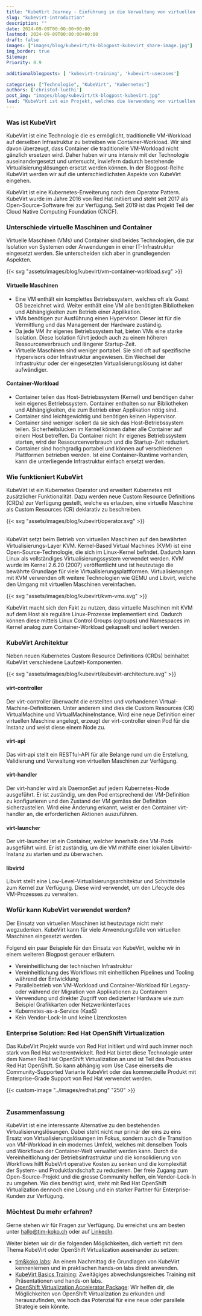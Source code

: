 ```yaml
---
title: "KubeVirt Journey - Einführung in die Verwaltung von virtuellen Maschinen in Kubernetes"
slug: "kubevirt-introduction"
description: ""
date: 2024-09-09T00:00:00+00:00
lastmod: 2024-09-09T00:00:00+00:00
draft: false
images: ["images/blog/kubevirt/tk-blogpost-kubevirt_share-image.jpg"]
img_border: true
Sitemap:
Priority: 0.9

additionalblogposts: [ 'kubevirt-training', 'kubevirt-usecases']

categories: ["Technologie", "KubeVirt", "Kubernetes"]
authors: ['christof-luethi']
post_img: "images/blog/kubevirt/tk-blogpost-kubevirt.jpg"
lead: "KubeVirt ist ein Projekt, welches die Verwendung von virtuellen Maschinen auf Container Plattformen wie Kubernetes möglich macht. "
---
```


### Was ist KubeVirt

KubeVirt ist eine Technologie die es ermöglicht, traditionelle VM-Workload auf derselben Infrastruktur zu betreiben wie
Container-Workload. Wir sind davon überzeugt, dass Container die traditionelle VM-Workload nicht gänzlich ersetzen
wird. Daher haben wir uns intensiv mit der Technologie auseinandergesetzt und untersucht, inwiefern dadurch
bestehende Virtualisierungslösungen ersetzt werden können. In der Blogpost-Reihe KubeVirt werden wir auf die
unterschiedlichsten Aspekte von KubeVirt eingehen.

KubeVirt ist eine Kubernetes-Erweiterung nach dem Operator Pattern. KubeVirt wurde im Jahre 2016 von Red Hat initiiert und
steht seit 2017 als Open-Source-Software frei zur Verfügung. Seit 2019 ist das Projekt Teil der Cloud Native Computing
Foundation (CNCF).

### Unterschiede virtuelle Maschinen und Container

Virtuelle Maschinen (VMs) und Container sind beides Technologien, die zur Isolation von Systemen oder
Anwendungen in einer IT-Infrastruktur eingesetzt werden. Sie unterscheiden sich aber in grundlegenden Aspekten.

{{< svg "assets/images/blog/kubevirt/vm-container-workload.svg" >}}

#### Virtuelle Maschinen

- Eine VM enthält ein komplettes Betriebssystem, welches oft als Guest OS bezeichnet wird. Weiter enthält eine VM alle benötigten Bibliotheken und Abhängigkeiten zum Betrieb einer Applikation.
- VMs benötigen zur Ausführung einen Hypervisor. Dieser ist für die Vermittlung und das Management der Hardware zuständig.
- Da jede VM ihr eigenes Betriebssystem hat, bieten VMs eine starke Isolation. Diese Isolation führt jedoch auch zu einem höheren Ressourcenverbrauch und längerer Startup-Zeit.
- Virtuelle Maschinen sind weniger portabel. Sie sind oft auf spezifische Hypervisors oder Infrastruktur angewiesen. Ein Wechsel der Infrastruktur oder der eingesetzten Virtualisierungslösung ist daher aufwändiger.

#### Container-Workload

- Container teilen das Host-Betriebssystem (Kernel) und benötigen daher kein eigenes Betriebssystem. Container enthalten so nur Bibliotheken und Abhängigkeiten, die zum Betrieb einer Applikation nötig sind.
- Container sind leichtgewichtig und benötigen keinen Hypervisor.
- Container sind weniger isoliert da sie sich das Host-Betriebssystem teilen. Sicherheitslücken im Kernel können daher alle Container auf einem Host betreffen. Da Container nicht ihr eigenes Betriebssystem starten, wird der Ressourcenverbrauch und die Startup-Zeit reduziert.
- Container sind hochgradig portabel und können auf verschiedenen Plattformen betrieben werden. Ist eine Container-Runtime vorhanden, kann die unterliegende Infrastruktur einfach ersetzt werden.

### Wie funktioniert KubeVirt

KubeVirt ist ein Kubernetes Operator und erweitert Kubernetes mit zusätzlicher Funktionalität. Dazu werden neue Custom Resource Definitions (CRDs) zur
Verfügung gestellt, welche es erlauben, eine virtuelle Maschine als Custom Resources (CR) deklarativ zu beschreiben.

{{< svg "assets/images/blog/kubevirt/operator.svg" >}}
<br /><br />

KubeVirt setzt beim Betrieb von virtuellen Maschinen auf den bewährten Virtualisierungs-Layer KVM. Kernel-Based Virtual
Machines (KVM) ist eine Open-Source-Technologie, die sich im Linux-Kernel befindet. Dadurch kann Linux als vollständiges
Virtualisierungssystem verwendet werden. KVM wurde im Kernel 2.6.20 (2007) veröffentlicht und ist heutzutage die bewährte
Grundlage für viele Virtualisierungsplattformen. Virtualisierungen mit KVM verwenden oft weitere Technologien wie QEMU
und Libvirt, welche den Umgang mit virtuellen Maschinen vereinfachen.

{{< svg "assets/images/blog/kubevirt/kvm-vms.svg" >}}

KubeVirt macht sich den Fakt zu nutzen, dass virtuelle Maschinen mit KVM auf dem Host als reguläre Linux-Prozesse
implementiert sind. Dadurch können diese mittels Linux Control Groups (cgroups) und Namespaces im Kernel analog zum
Container-Workload gekapselt und isoliert werden.

### KubeVirt Architektur

Neben neuen Kubernetes Custom Resource Definitions (CRDs) beinhaltet KubeVirt verschiedene Laufzeit-Komponenten.

{{< svg "assets/images/blog/kubevirt/kubevirt-architecture.svg" >}}

#### virt-controller

Der virt-controller überwacht die erstellten und vorhandenen Virtual-Machine-Definitionen. Unter anderem sind dies die
Custom Resources (CR) VirtualMachine und VirtualMachineInstance. Wird eine neue Definition einer virtuellen Maschine
angelegt, erzeugt der virt-controller einen Pod für die Instanz und weist diese einem Node zu.

#### virt-api

Das virt-api stellt ein RESTful-API für alle Belange rund um die Erstellung, Validierung und Verwaltung von virtuellen
Maschinen zur Verfügung.

#### virt-handler

Der virt-handler wird als DaemonSet auf jedem Kubernetes-Node ausgeführt. Er ist zuständig, um den Pod entsprechend der
VM-Definition zu konfigurieren und den Zustand der VM gemäss der Definition sicherzustellen. Wird eine Änderung erkannt,
weist er den Container virt-handler an, die erforderlichen Aktionen auszuführen.

#### virt-launcher

Der virt-launcher ist ein Container, welcher innerhalb des VM-Pods ausgeführt wird. Er ist zuständig, um die VM mithilfe einer lokalen Libvirtd-Instanz zu starten und zu überwachen.

#### libvirtd

Libvirt stellt eine Low-Level-Virtualisierungsarchitektur und Schnittstelle zum Kernel zur Verfügung. Diese wird verwendet, um den Lifecycle des VM-Prozesses zu verwalten.

### Wofür kann KubeVirt verwendet werden?

Der Einsatz von virtuellen Maschinen ist heutzutage nicht mehr wegzudenken. KubeVirt kann für viele Anwendungsfälle
von virtuellen Maschinen eingesetzt werden.

Folgend ein paar Beispiele für den Einsatz von KubeVirt, welche wir in einem weiteren Blogpost genauer erläutern.

- Vereinheitlichung der technischen Infrastruktur
- Vereinheitlichung des Workflows mit einheitlichen Pipelines und Tooling während der Entwicklung
- Parallelbetrieb von VM-Workload und Container-Workload für Legacy- oder während der Migration von Applikationen zu Containern
- Verwendung und direkter Zugriff von dedizierter Hardware wie zum Beispiel Grafikkarten oder Netzwerkinterfaces
- Kubernetes-as-a-Service (KaaS)
- Kein Vendor-Lock-In und keine Lizenzkosten

### Enterprise Solution: Red Hat OpenShift Virtualization

Das KubeVirt Projekt wurde von Red Hat initiiert und wird auch immer noch stark von Red Hat weiterentwickelt. Red Hat
bietet diese Technologie unter dem Namen Red Hat OpenShift Virtualization an und ist Teil des Produktes Red Hat OpenShift.
So kann abhängig vom Use Case einerseits die Community-Supported Variante KubeVirt oder das kommerzielle Produkt mit
Enterprise-Grade Support von Red Hat verwendet werden.

{{< custom-image "../images/redhat.png" "250" >}}
<br /><br />

### Zusammenfassung

KubeVirt ist eine interessante Alternative zu den bestehenden Virtualisierungslösungen. Dabei steht nicht nur primär der
eins zu eins Ersatz von Virtualisierungslösungen im Fokus, sondern auch die Transition von VM-Workload in ein modernes
Umfeld, welches mit denselben Tools und Workflows der Container-Welt verwaltet werden kann. Durch die Vereinheitlichung der
Betriebsinfrastruktur und die konsolidierung von Workflows hilft KubeVirt operative Kosten zu senken und die komplexität der
System- und Produktlandschaft zu reduzieren. Der freie Zugang zum Open-Source-Projekt und die grosse Community helfen, ein
Vendor-Lock-In zu umgehen. Wo dies benötigt wird, steht mit Red Hat OpenShift Virtualization dennoch eine Lösung und ein
starker Partner für Enterprise-Kunden zur Verfügung.

### Möchtest Du mehr erfahren?

Gerne stehen wir für Fragen zur Verfügung. Du erreichst uns am besten unter [hallo@tim-koko.ch](mailto:hallo@tim-koko.ch)&nbsp;oder auf [LinkedIn](https://www.linkedin.com/company/tim-koko).

Weiter bieten wir dir die folgenden Möglichkeiten, dich vertieft mit dem Thema KubeVirt oder OpenShift Virtualization auseinander zu setzen:

- [tim&koko labs](https://tim-koko.ch/labs/): An einem Nachmittag die Grundlagen von KubeVirt kennenlernen und in praktischen hands-on labs direkt anwenden.
- [KubeVirt Basics Training](https://acend.ch/trainings/kubevirt/): Zweitägiges abwechslungsreiches Training mit Präsentationen und hands-on labs.
- [OpenShift Virtualization Accelerator Package](https://tim-koko.ch/services/openshift-virtualization-accelerator/): Wir helfen dir, die Möglichkeiten von OpenShift Virtualization zu erkunden und herauszufinden, wie hoch das Potenzial für eine neue oder parallele Strategie sein
  könnte.
